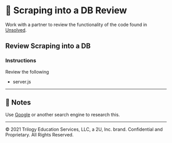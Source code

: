 # 📐 Scraping into a DB Review

Work with a partner to review the functionality of the code found in [Unsolved](./code-review).

## Review Scraping into a DB

### Instructions

Review the following

* server.js


---

## 📝 Notes


Use [Google](https://www.google.com) or another search engine to research this.

---
© 2021 Trilogy Education Services, LLC, a 2U, Inc. brand. Confidential and Proprietary. All Rights Reserved.
